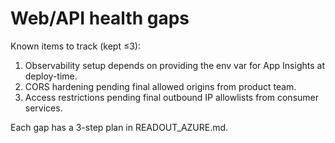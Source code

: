 # Web/API health gaps

Known items to track (kept ≤3):

1) Observability setup depends on providing the env var for App Insights at deploy-time.
2) CORS hardening pending final allowed origins from product team.
3) Access restrictions pending final outbound IP allowlists from consumer services.

Each gap has a 3-step plan in READOUT_AZURE.md.